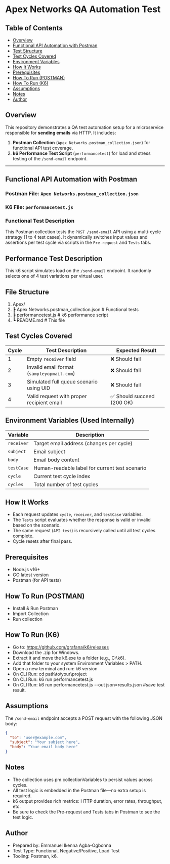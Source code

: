 # Apex Networks QA Automation Test

## Table of Contents
- [Overview](#overview)
- [Functional API Automation with Postman](#functional-api-automation-with-postman)
- [Test Structure](#test-structure)
- [Test Cycles Covered](#test-cycles-covered)
- [Environment Variables](#environment-variables)
- [How It Works](#how-it-works)
- [Prerequisites](#prerequisites)
- [How To Run (POSTMAN)](#how-to-run-postman)
- [How To Run (K6)](#how-to-run-k6)
- [Assumptions](#assumptions)
- [Notes](#notes)
- [Author](#author)

## Overview

This repository demonstrates a QA test automation setup for a microservice responsible for **sending emails** via HTTP. It includes:

1. **Postman Collection** (`Apex Networks.postman_collection.json`) for functional API test coverage.
2. **k6 Performance Test Script** (`performancetest`) for load and stress testing of the `/send-email` endpoint.

---

## Functional API Automation with Postman

### Postman File:   `Apex Networks.postman_collection.json`
### K6 File:        `performancetest.js`

### Functional Test Description
This Postman collection tests the `POST /send-email` API using a multi-cycle strategy (1 to 4 test cases). It dynamically switches input values and assertions per test cycle via scripts in the `Pre-request` and `Tests` tabs.

## Performance Test Description
This k6 script simulates load on the `/send-email` endpoint. It randomly selects one of 4 test variations per virtual user.

## File Structure
1. Apex/
2.  ┣ Apex Networks.postman_collection.json  # Functional tests
3.  ┣ performancetest.js                     # k6 performance script
4.  ┗ README.md                              # This file

## Test Cycles Covered

| Cycle | Test Description                                      | Expected Result           |
|-------|--------------------------------------------------------|---------------------------|
| 1     | Empty `receiver` field                                 | ❌ Should fail             |
| 2     | Invalid email format (`sampleyopmail.com`)             | ❌ Should fail             |
| 3     | Simulated full queue scenario using UID                | ❌ Should fail             |
| 4     | Valid request with proper recipient email              | ✅ Should succeed (200 OK) |

## Environment Variables (Used Internally)

| Variable   | Description                                     |
|------------|-------------------------------------------------|
| `receiver` | Target email address (changes per cycle)        |
| `subject`  | Email subject                                   |
| `body`     | Email body content                              |
| `testCase` | Human-readable label for current test scenario  |
| `cycle`    | Current test cycle index                        |
| `cycles`   | Total number of test cycles                     |

## How It Works
- Each request updates `cycle`, `receiver`, and `testCase` variables.
- The `Tests` script evaluates whether the response is valid or invalid based on the scenario.
- The same request (`API test`) is recursively called until all test cycles complete.
- Cycle resets after final pass.

## Prerequisites
- Node.js v16+
- GO latest version
- Postman (for API tests)

## How To Run (POSTMAN)
- Install & Run Postman
- Import Collection
- Run collection

## How To Run (K6)
- Go to: https://github.com/grafana/k6/releases
- Download the .zip for Windows.
- Extract it and move the k6.exe to a folder (e.g., C:\k6\).
- Add that folder to your system Environment Variables > PATH.
- Open a new terminal and run: k6 version
- On CLI Run: cd path\to\your\project
- On CLI Run: k6 run performancetest.js
- On CLI Run: k6 run performancetest.js --out json=results.json #save test result.

## Assumptions
The `/send-email` endpoint accepts a POST request with the following JSON body:

```json
{
  "to": "user@example.com",
  "subject": "Your subject here",
  "body": "Your email body here"
}
```

## Notes
- The collection uses pm.collectionVariables to persist values across cycles.
- All test logic is embedded in the Postman file—no extra setup is required.
- k6 output provides rich metrics: HTTP duration, error rates, throughput, etc.
- Be sure to check the Pre-request and Tests tabs in Postman to see the test logic.

## Author
- Prepared by: Emmanuel Ikenna Agba-Ogbonna
- Test Type: Functional, Negative/Positive, Load Test
- Tooling: Postman, k6.